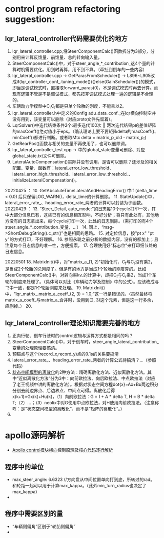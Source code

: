 # control program refactoring suggestion:
## lqr_lateral_controller代码需要优化的地方
1. lqr_lateral_controller.cpp,将SteerComponentCalc()函数拆分为3部分，分别用来计算反馈量、前馈量、总的转向输入量。
2. SteerComponentCalc()中，对于steer_angle_*_contribution_这4个量的计算时机需要优化。用到时再算，用不到不算。（牵扯到倒车的一些内容）
3. lqr_lateral_controller.cpp -> GetParasFromScheduler() -> L896~L905改成if(lqr_controller_conf_.tuning_mode()){}else{GainScheduler()}的模式，即当是调试模式时，直接取forward_paras(0)，不是调试模式时再去计算。而现有逻辑不管是不是调试模式，都先按非调试模式处理一遍的逻辑是不合理的。
4. 车辆动力学模型中C<sub>r</sub>C<sub>f</sub>都是只单个轮胎的刚度，不能乘以2。
5. lqr_lateral_controller.h中定义的Config adu_data_conf_;在lqr横向控制空并没有用到，该变量可以删除（对应proto文件先留着）。
6. LqrSolver()中迭代结束条件2个:最多迭代100次 || 两次迭代结果p的差值矩阵的maxCoeff()绝对值小于eps。（确认理论上要不要矩阵delta的maxCoeff()、minCoeff()都进行判断。或者取Mtx delta = matrix_p_old - matrix_p;)
7. GetRearPos()函数与相关的变量不再使用了，也可以删除调。
8. lqr_lateral_controller_test.cpp -> 中的global_state变量可删除、对应global_state.txt文件可删除。
9. LateralAutoCompensation()实际并没有调用，是否可以删除？还涉及的相关配置、变量、函数有：lateral_error_low_threshold、lateral_error_high_threshold、lateral_error_low_threshold_、InitializeLateralCompensation()。

20220425 ：
10. GetAbsoluteTimeLateralAndHeadingError() 中if (delta_time < 0.0) 后只保留LOG_WARN()，delta_time的计算删除。
11. StateUpdate()中，lateral_error_rate_、heading_error_rate_两者的计算可以封装为子函数。
20220429 ：
13. “Steer_Detail, auto_mode:”的日志每10个cycle打印一次，其中大部分信息已有，这些已有的信息相互影响，不好分析；将只有此处有，其他地方没有的日志拿出来，每个cycle打印一次，此处的日志删除。（需打印的有4个steer_angle_*_contribution_变量，...）
14. 同上，“msg->ShortDebugString().c_str()”也是相同的思路。
15. 对定位信息，按"pt x" "pt y"的方式打印，不好理解。
16. 参照永聪之前分析的数据内容，没有的都加上；且注意每个日志信息的唯一性，方便搜索。
17. 合理使用好“标志位”来打印细节处的日志信息。

20220501
18. MatrixInit()中，对"matrix_a_(1, 2)"初始化时，C<sub>f</sub>与C<sub>r</sub>没有乘2，是当成2个轮胎的总刚度了。但是有的地方是当成1个轮胎的刚度算的。比如SteerComponentCalc()中，对转向率kv_的计算中，却把C<sub>f</sub>与C<sub>r</sub>乘2，当成1个车轮的刚度来处理了。（具体可以对比《车辆动力学及控制》中的公式）。应该改成与书中一致，都是1个轮胎刚度来处理。
19. MatrixInit()中，“lqr_matrix_.matrix_a_coeff_(2, 3) = 1.0;”这一行是错误的。（虽然最终将matrix_a_coeff_与matrix_a_合并时，没用到(2, 3)这个元素，但是这一行多余，应删掉。）
20. 

## lqr_lateral_controller理论知识需要完善的地方
1. 正向行驶、倒车行驶时的control逻辑与运算方式都是相同的吗？
2. SteerComponentCalc()中，对于倒车时，steer_angle_lateral_contribution_变量的处理原理要搞清。
3. 预瞄点与这个(record_x,record_y)点的0.1s的关系要搞清
4. lateral_error_rate_、heading_error_rate_两者的计算公式待搞清？...（参照代码）
5. [状态空间模型的离散化](https://www.guyuehome.com/13948)的2种方法：精确离散化方法、近似离散化方法。其中“近似离散化方法”分为3中：向前欧拉法、向后欧拉法、中点欧拉法（对应了老王视频中讲的离散化方法）。根据对状态空间方程dot{x}=Ax+Bu两边积分分别去前边界点、后边界点、中间点可得。离散化后得x(k+1)=Gx(k)+Hu(k)，（1）向前欧拉法：G = I + A * delta T, H = B * delta T;（2）...；（3）neolix中对G使用中点欧拉法，对H使用向前欧拉法。（注意称呼：是“状态空间模型的离散化”，而不是“矩阵的离散化”。）
6. 



# apollo源码解析
* [Apollo control模块横向控制原理及核心代码逐行解析](https://blog.csdn.net/weixin_39199083/article/details/122228076)

## 程序中的单位
* max_steer_angle: 6.6323  //方向盘从中间位置单向打到底，所转过的rad。和轮距一起可以用于计算max_kappa。（此外min_turn_radius也决定了max_kappa）
* 

## 程序中需要区别的量
* “车辆侧偏角”区别于“轮胎侧偏角”
* 

